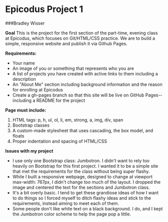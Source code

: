 # Epicodus Project 1
###Bradley Wisser

**Goal** This is the project for the first section of the part-time, evening class at Epicodus, which focuses on Git/HTML/CSS practice. We are to build a simple, responsive website and publish it via Github Pages.

**Requirements:**

* Your name
* An image of you or something that represents who you are
* A list of projects you have created with active links to them including a description
* An "About Me" section including background information and the reason for enrolling at Epicodus
* Create a gh-pages branch so that this site will be live on GitHub Pages--including a README for the project

**Page must include:**

1. HTML tags: p, h, ul, ol, li, em, strong, a, img, div, span
2. Bootstrap classes
3. A custom-made stylesheet that uses cascading, the box model, and floats
4. Proper indentation and spacing of HTML/CSS

**Issues with my project**

* I use only one Bootstrap class: Jumbotron. I didn't want to rely too heavily on Bootstrap for this first project. I wanted it to be a simple site that met the requirements for the class without being super flashy.
* While I built a responsive webpage, designed to change at viewport max-width: 767px, I didn't change too much of the layout. I dropped the image and centered the text for the sections and Jumbotron class.
* It's a bit overly basic. I tend to get these grandiose ideas of how I want to do things so I forced myself to ditch flashy ideas and stick to the requirements, instead aiming to meet each of them.
* Some people don't like white text on a black background. I do, and I kept the Jumbotron color scheme to help the page pop a little.